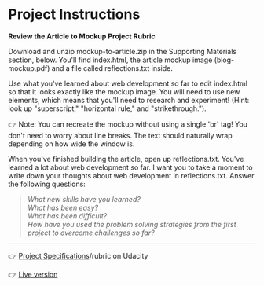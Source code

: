 # Project Instructions
**Review the Article to Mockup Project Rubric**

Download and unzip mockup-to-article.zip in the Supporting Materials section, below. You'll find index.html, the article mockup image (blog-mockup.pdf) and a file called reflections.txt inside.

Use what you've learned about web development so far to edit index.html so that it looks exactly like the mockup image. You will need to use new elements, which means that you'll need to research and experiment! (Hint: look up "superscript," "horizontal rule," and "strikethrough."). 

:point_right: Note: You can recreate the mockup without using a single 'br' tag! You don't need to worry about line breaks. 
The text should naturally wrap depending on how wide the window is.

When you've finished building the article, open up reflections.txt. You've learned a lot about web development so far. I want you to take a moment to write down your thoughts about web development in reflections.txt. Answer the following questions:

> _What new skills have you learned?_\
> _What has been easy?_\
> _What has been difficult?_\
> _How have you used the problem solving strategies from the first project to overcome challenges so far?_

******

:point_right: [Project Specifications](https://review.udacity.com/#!/rubrics/145/view)/rubric on Udacity

:point_right: [Live version](https://jtrfs.github.io/mockup-to-article/)
